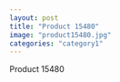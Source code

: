 ```yaml
---
layout: post
title: "Product 15480"
image: "product15480.jpg"
categories: "category1"
---
```

Product 15480
